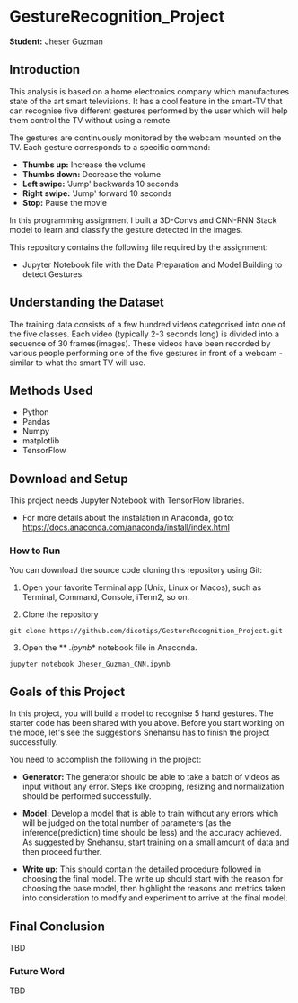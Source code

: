 # GestureRecognition_Project

**Student:**  Jheser Guzman

## Introduction 

This analysis is based on a home electronics company which manufactures state of the art smart televisions. It has a cool feature in the smart-TV that can recognise five different gestures performed by the user which will help them control the TV without using a remote.

The gestures are continuously monitored by the webcam mounted on the TV. Each gesture corresponds to a specific command:

* **Thumbs up:**  Increase the volume
* **Thumbs down:** Decrease the volume
* **Left swipe:** 'Jump' backwards 10 seconds
* **Right swipe:** 'Jump' forward 10 seconds  
* **Stop:** Pause the movie
 
In this programming assignment I built a 3D-Convs and CNN-RNN Stack model to learn and classify the gesture detected in the images.

This repository contains the following file required by the assignment:

* Jupyter Notebook file with the Data Preparation and Model Building to detect Gestures.

## Understanding the Dataset

The training data consists of a few hundred videos categorised into one of the five classes. Each video (typically 2-3 seconds long) is divided into a sequence of 30 frames(images). These videos have been recorded by various people performing one of the five gestures in front of a webcam - similar to what the smart TV will use.

## Methods Used

* Python
* Pandas
* Numpy
* matplotlib
* TensorFlow

## Download and Setup

This project needs Jupyter Notebook with TensorFlow libraries.

* For more details about the instalation in Anaconda, go to:  https://docs.anaconda.com/anaconda/install/index.html

### How to Run

You can download the source code cloning this repository using Git:

1. Open your favorite Terminal app (Unix, Linux or Macos), such as Terminal, Command, Console, iTerm2, so on.

2. Clone the repository

```
git clone https://github.com/dicotips/GestureRecognition_Project.git
```

3. Open the ** *.ipynb** notebook file in Anaconda.

```
jupyter notebook Jheser_Guzman_CNN.ipynb
```

## Goals of this Project

In this project, you will build a model to recognise 5 hand gestures. The starter code has been shared with you above. Before you start working on the mode, let's see the suggestions Snehansu has to finish the project successfully.

You need to accomplish the following in the project:

* **Generator:**  The generator should be able to take a batch of videos as input without any error. Steps like cropping, resizing and normalization should be performed successfully.

* **Model:** Develop a model that is able to train without any errors which will be judged on the total number of parameters (as the inference(prediction) time should be less) and the accuracy achieved. As suggested by Snehansu, start training on a small amount of data and then proceed further.

* **Write up:** This should contain the detailed procedure followed in choosing the final model. The write up should start with the reason for choosing the base model, then highlight the reasons and metrics taken into consideration to modify and experiment to arrive at the final model. 

## Final Conclusion

TBD
### Future Word

TBD